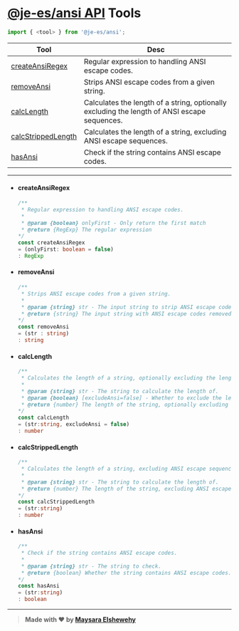 # [@je-es/ansi API](./api.md) Tools

```ts
import { <tool> } from '@je-es/ansi';
```

| Tool                                      | Desc                                                                                         |
| ----------------------------------------- | -------------------------------------------------------------------------------------------- |
| [createAnsiRegex](#createansiregex)       | Regular expression to handling ANSI escape codes.                                            |
| [removeAnsi](#removeAnsi)             | Strips ANSI escape codes from a given string.                                                |
| [calcLength](#calcLength)                 | Calculates the length of a string, optionally excluding the length of ANSI escape sequences. |
| [calcStrippedLength](#calcStrippedLength) | Calculates the length of a string, excluding ANSI escape sequences.                          |
| [hasAnsi](#hasAnsi)                       | Check if the string contains ANSI escape codes.                                              |

---

- #### createAnsiRegex

    ```ts
    /**
     * Regular expression to handling ANSI escape codes.
     *
     * @param {boolean} onlyFirst - Only return the first match
     * @return {RegExp} The regular expression
    */
    const createAnsiRegex
    = (onlyFirst: boolean = false)
    : RegExp
    ```

- #### removeAnsi

    ```ts
    /**
     * Strips ANSI escape codes from a given string.
     *
     * @param {string} str - The input string to strip ANSI escape codes from.
     * @return {string} The input string with ANSI escape codes removed.
    */
    const removeAnsi
    = (str : string)
    : string
    ```

- #### calcLength

    ```ts
    /**
     * Calculates the length of a string, optionally excluding the length of ANSI escape sequences.
     *
     * @param {string} str - The string to calculate the length of.
     * @param {boolean} [excludeAnsi=false] - Whether to exclude the length of ANSI escape sequences.
     * @return {number} The length of the string, optionally excluding the length of ANSI escape sequences.
    */
    const calcLength
    = (str:string, excludeAnsi = false)
    : number
    ```

- #### calcStrippedLength

    ```ts
    /**
     * Calculates the length of a string, excluding ANSI escape sequences.
     *
     * @param {string} str - The string to calculate the length of.
     * @return {number} The length of the string, excluding ANSI escape sequences.
    */
    const calcStrippedLength
    = (str:string)
    : number
    ```

- #### hasAnsi

    ```ts
    /**
     * Check if the string contains ANSI escape codes.
     *
     * @param {string} str - The string to check.
     * @return {boolean} Whether the string contains ANSI escape codes.
    */
    const hasAnsi
    = (str:string)
    : boolean
    ```

---

> **Made with ❤ by [Maysara Elshewehy](https://github.com/Maysara-Elshewehy)**
